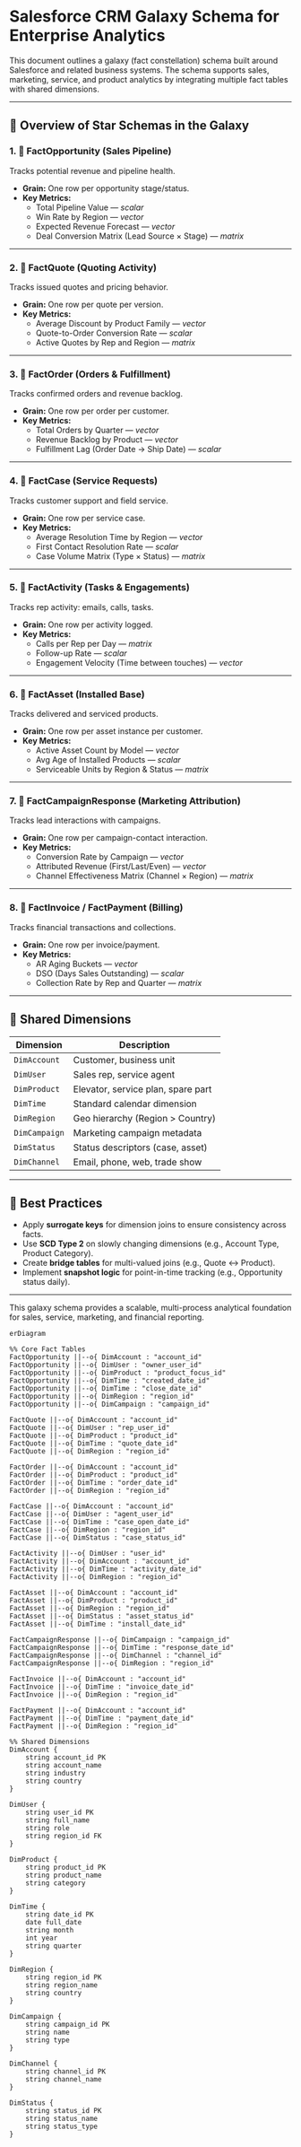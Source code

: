 
# Salesforce CRM Galaxy Schema for Enterprise Analytics

This document outlines a galaxy (fact constellation) schema built around Salesforce and related business systems. The schema supports sales, marketing, service, and product analytics by integrating multiple fact tables with shared dimensions.

---

## 🌌 Overview of Star Schemas in the Galaxy

### 1. 🔹 FactOpportunity (Sales Pipeline)
Tracks potential revenue and pipeline health.

- **Grain:** One row per opportunity stage/status.
- **Key Metrics:**
  - Total Pipeline Value — *scalar*
  - Win Rate by Region — *vector*
  - Expected Revenue Forecast — *vector*
  - Deal Conversion Matrix (Lead Source × Stage) — *matrix*

---

### 2. 🔹 FactQuote (Quoting Activity)
Tracks issued quotes and pricing behavior.

- **Grain:** One row per quote per version.
- **Key Metrics:**
  - Average Discount by Product Family — *vector*
  - Quote-to-Order Conversion Rate — *scalar*
  - Active Quotes by Rep and Region — *matrix*

---

### 3. 🔹 FactOrder (Orders & Fulfillment)
Tracks confirmed orders and revenue backlog.

- **Grain:** One row per order per customer.
- **Key Metrics:**
  - Total Orders by Quarter — *vector*
  - Revenue Backlog by Product — *vector*
  - Fulfillment Lag (Order Date → Ship Date) — *scalar*

---

### 4. 🔹 FactCase (Service Requests)
Tracks customer support and field service.

- **Grain:** One row per service case.
- **Key Metrics:**
  - Average Resolution Time by Region — *vector*
  - First Contact Resolution Rate — *scalar*
  - Case Volume Matrix (Type × Status) — *matrix*

---

### 5. 🔹 FactActivity (Tasks & Engagements)
Tracks rep activity: emails, calls, tasks.

- **Grain:** One row per activity logged.
- **Key Metrics:**
  - Calls per Rep per Day — *matrix*
  - Follow-up Rate — *scalar*
  - Engagement Velocity (Time between touches) — *vector*

---

### 6. 🔹 FactAsset (Installed Base)
Tracks delivered and serviced products.

- **Grain:** One row per asset instance per customer.
- **Key Metrics:**
  - Active Asset Count by Model — *vector*
  - Avg Age of Installed Products — *scalar*
  - Serviceable Units by Region & Status — *matrix*

---

### 7. 🔹 FactCampaignResponse (Marketing Attribution)
Tracks lead interactions with campaigns.

- **Grain:** One row per campaign-contact interaction.
- **Key Metrics:**
  - Conversion Rate by Campaign — *vector*
  - Attributed Revenue (First/Last/Even) — *vector*
  - Channel Effectiveness Matrix (Channel × Region) — *matrix*

---

### 8. 🔹 FactInvoice / FactPayment (Billing)
Tracks financial transactions and collections.

- **Grain:** One row per invoice/payment.
- **Key Metrics:**
  - AR Aging Buckets — *vector*
  - DSO (Days Sales Outstanding) — *scalar*
  - Collection Rate by Rep and Quarter — *matrix*

---

## 📐 Shared Dimensions

| Dimension        | Description                         |
|------------------|-------------------------------------|
| `DimAccount`      | Customer, business unit             |
| `DimUser`         | Sales rep, service agent            |
| `DimProduct`      | Elevator, service plan, spare part  |
| `DimTime`         | Standard calendar dimension         |
| `DimRegion`       | Geo hierarchy (Region > Country)    |
| `DimCampaign`     | Marketing campaign metadata         |
| `DimStatus`       | Status descriptors (case, asset)    |
| `DimChannel`      | Email, phone, web, trade show       |

---

## 🧠 Best Practices

- Apply **surrogate keys** for dimension joins to ensure consistency across facts.
- Use **SCD Type 2** on slowly changing dimensions (e.g., Account Type, Product Category).
- Create **bridge tables** for multi-valued joins (e.g., Quote ↔ Product).
- Implement **snapshot logic** for point-in-time tracking (e.g., Opportunity status daily).

---

This galaxy schema provides a scalable, multi-process analytical foundation for sales, service, marketing, and financial reporting.



```mermaid
erDiagram

%% Core Fact Tables
FactOpportunity ||--o{ DimAccount : "account_id"
FactOpportunity ||--o{ DimUser : "owner_user_id"
FactOpportunity ||--o{ DimProduct : "product_focus_id"
FactOpportunity ||--o{ DimTime : "created_date_id"
FactOpportunity ||--o{ DimTime : "close_date_id"
FactOpportunity ||--o{ DimRegion : "region_id"
FactOpportunity ||--o{ DimCampaign : "campaign_id"

FactQuote ||--o{ DimAccount : "account_id"
FactQuote ||--o{ DimUser : "rep_user_id"
FactQuote ||--o{ DimProduct : "product_id"
FactQuote ||--o{ DimTime : "quote_date_id"
FactQuote ||--o{ DimRegion : "region_id"

FactOrder ||--o{ DimAccount : "account_id"
FactOrder ||--o{ DimProduct : "product_id"
FactOrder ||--o{ DimTime : "order_date_id"
FactOrder ||--o{ DimRegion : "region_id"

FactCase ||--o{ DimAccount : "account_id"
FactCase ||--o{ DimUser : "agent_user_id"
FactCase ||--o{ DimTime : "case_open_date_id"
FactCase ||--o{ DimRegion : "region_id"
FactCase ||--o{ DimStatus : "case_status_id"

FactActivity ||--o{ DimUser : "user_id"
FactActivity ||--o{ DimAccount : "account_id"
FactActivity ||--o{ DimTime : "activity_date_id"
FactActivity ||--o{ DimRegion : "region_id"

FactAsset ||--o{ DimAccount : "account_id"
FactAsset ||--o{ DimProduct : "product_id"
FactAsset ||--o{ DimRegion : "region_id"
FactAsset ||--o{ DimStatus : "asset_status_id"
FactAsset ||--o{ DimTime : "install_date_id"

FactCampaignResponse ||--o{ DimCampaign : "campaign_id"
FactCampaignResponse ||--o{ DimTime : "response_date_id"
FactCampaignResponse ||--o{ DimChannel : "channel_id"
FactCampaignResponse ||--o{ DimRegion : "region_id"

FactInvoice ||--o{ DimAccount : "account_id"
FactInvoice ||--o{ DimTime : "invoice_date_id"
FactInvoice ||--o{ DimRegion : "region_id"

FactPayment ||--o{ DimAccount : "account_id"
FactPayment ||--o{ DimTime : "payment_date_id"
FactPayment ||--o{ DimRegion : "region_id"

%% Shared Dimensions
DimAccount {
    string account_id PK
    string account_name
    string industry
    string country
}

DimUser {
    string user_id PK
    string full_name
    string role
    string region_id FK
}

DimProduct {
    string product_id PK
    string product_name
    string category
}

DimTime {
    string date_id PK
    date full_date
    string month
    int year
    string quarter
}

DimRegion {
    string region_id PK
    string region_name
    string country
}

DimCampaign {
    string campaign_id PK
    string name
    string type
}

DimChannel {
    string channel_id PK
    string channel_name
}

DimStatus {
    string status_id PK
    string status_name
    string status_type
}
```

